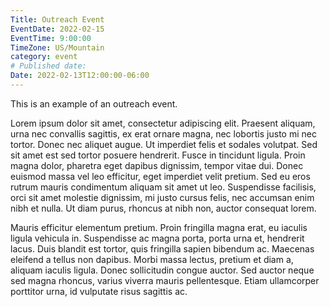 ```yaml
---
Title: Outreach Event
EventDate: 2022-02-15
EventTime: 9:00:00
TimeZone: US/Mountain
category: event
# Published date:
Date: 2022-02-13T12:00:00-06:00
---
```


This is an example of an outreach event.

Lorem ipsum dolor sit amet, consectetur adipiscing elit. Praesent aliquam, urna nec convallis sagittis, ex erat ornare magna, nec lobortis justo mi nec tortor. Donec nec aliquet augue. Ut imperdiet felis et sodales volutpat. Sed sit amet est sed tortor posuere hendrerit. Fusce in tincidunt ligula. Proin magna dolor, pharetra eget dapibus dignissim, tempor vitae dui. Donec euismod massa vel leo efficitur, eget imperdiet velit pretium. Sed eu eros rutrum mauris condimentum aliquam sit amet ut leo. Suspendisse facilisis, orci sit amet molestie dignissim, mi justo cursus felis, nec accumsan enim nibh et nulla. Ut diam purus, rhoncus at nibh non, auctor consequat lorem.

Mauris efficitur elementum pretium. Proin fringilla magna erat, eu iaculis ligula vehicula in. Suspendisse ac magna porta, porta urna et, hendrerit lacus. Duis blandit est tortor, quis fringilla sapien bibendum ac. Maecenas eleifend a tellus non dapibus. Morbi massa lectus, pretium et diam a, aliquam iaculis ligula. Donec sollicitudin congue auctor. Sed auctor neque sed magna rhoncus, varius viverra mauris pellentesque. Etiam ullamcorper porttitor urna, id vulputate risus sagittis ac.